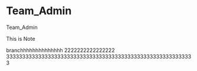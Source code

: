 # Team_Admin
Team_Admin


This is Note


branchhhhhhhhhhhhhh 2222222222222222
33333333333333333333333333333333333333333333333333333333333
